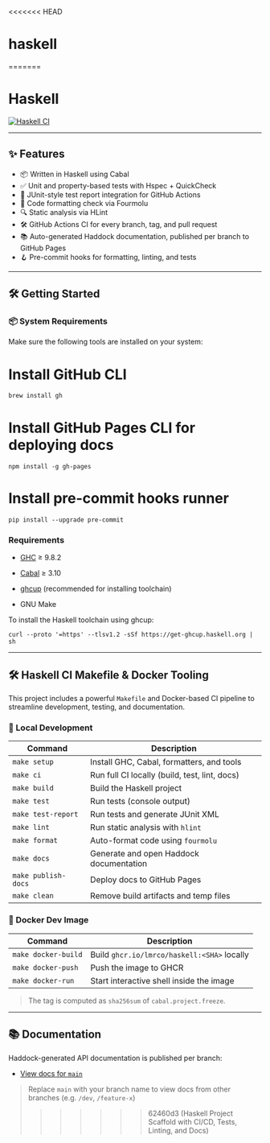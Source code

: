 <<<<<<< HEAD
# haskell
=======
# Haskell

[![Haskell CI](https://github.com/<your-username>/<your-repo>/actions/workflows/haskell.yml/badge.svg)](https://github.com/<your-username>/<your-repo>/actions/workflows/haskell.yml)

---

## ✨ Features

- 📦 Written in Haskell using Cabal
- ✅ Unit and property-based tests with Hspec + QuickCheck
- 🧪 JUnit-style test report integration for GitHub Actions
- 🎨 Code formatting check via Fourmolu
- 🔍 Static analysis via HLint
- 🛠️ GitHub Actions CI for every branch, tag, and pull request
- 📚 Auto-generated Haddock documentation, published per branch to GitHub Pages
- 🪝 Pre-commit hooks for formatting, linting, and tests

---


## 🛠️ Getting Started


### 📦 System Requirements

Make sure the following tools are installed on your system:

# Install GitHub CLI
```bash
brew install gh
```

# Install GitHub Pages CLI for deploying docs
```
npm install -g gh-pages
```

# Install pre-commit hooks runner
```
pip install --upgrade pre-commit
```


### Requirements

- [GHC](https://www.haskell.org/ghc/) ≥ 9.8.2

- [Cabal](https://www.haskell.org/cabal/) ≥ 3.10

- [ghcup](https://www.haskell.org/ghcup/) (recommended for installing toolchain)

- GNU Make

To install the Haskell toolchain using ghcup:

```
curl --proto '=https' --tlsv1.2 -sSf https://get-ghcup.haskell.org | sh
```

---

## 🛠 Haskell CI Makefile & Docker Tooling

This project includes a powerful `Makefile` and Docker-based CI pipeline to streamline development, testing, and documentation.


### 🔧 Local Development

| Command               | Description                                     |
|----------------------|-------------------------------------------------|
| `make setup`         | Install GHC, Cabal, formatters, and tools       |
| `make ci`            | Run full CI locally (build, test, lint, docs)   |
| `make build`         | Build the Haskell project                       |
| `make test`          | Run tests (console output)                      |
| `make test-report`   | Run tests and generate JUnit XML                |
| `make lint`          | Run static analysis with `hlint`                |
| `make format`        | Auto-format code using `fourmolu`               |
| `make docs`          | Generate and open Haddock documentation         |
| `make publish-docs`  | Deploy docs to GitHub Pages                     |
| `make clean`         | Remove build artifacts and temp files           |


### 🐳 Docker Dev Image

| Command               | Description                                           |
|----------------------|-------------------------------------------------------|
| `make docker-build`  | Build `ghcr.io/lmrco/haskell:<SHA>` locally       |
| `make docker-push`   | Push the image to GHCR                                |
| `make docker-run`    | Start interactive shell inside the image              |

> The tag is computed as `sha256sum` of `cabal.project.freeze`.

---

## 📚 Documentation

Haddock-generated API documentation is published per branch:

- [View docs for `main`](https://<your-username>.github.io/<your-repo>/main/)

> Replace `main` with your branch name to view docs from other branches (e.g. `/dev`, `/feature-x`)
>>>>>>> 62460d3 (Haskell Project Scaffold with CI/CD, Tests, Linting, and Docs)

